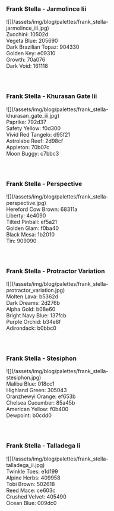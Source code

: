 <style>
div.palette_image {
  display: inline-block;
  width: 70%;
  max-width: 100%;
}

div.palette_colors {
  display: inline-block;
  width: auto;
  min-width: 100px;
  margin-bottom: 40px;
}
</style>

### Frank Stella - Jarmolince Iii
<div class="palette_image" markdown="span">![](/assets/img/blog/palettes/frank_stella-jarmolince_iii.jpg)</div>
<div class="palette_colors">Zucchini: 10502d<br>Vegeta Blue: 205690<br>Dark Brazilian Topaz: 904330<br>Golden Key: e09310<br>Growth: 70a076<br>Dark Void: 161118</div>


### Frank Stella - Khurasan Gate Iii
<div class="palette_image" markdown="span">![](/assets/img/blog/palettes/frank_stella-khurasan_gate_iii.jpg)</div>
<div class="palette_colors">Paprika: 792d37<br>Safety Yellow: f0d300<br>Vivid Red Tangelo: d95f21<br>Astrolabe Reef: 2d98cf<br>Appleton: 70b07c<br>Moon Buggy: c7bbc3</div>


### Frank Stella - Perspective
<div class="palette_image" markdown="span">![](/assets/img/blog/palettes/frank_stella-perspective.jpg)</div>
<div class="palette_colors">Hereford Cow Brown: 68311a<br>Liberty: 4e4090<br>Tilted Pinball: ef5a21<br>Golden Glam: f0ba40<br>Black Mesa: 1b2010<br>Tin: 909090</div>


### Frank Stella - Protractor Variation
<div class="palette_image" markdown="span">![](/assets/img/blog/palettes/frank_stella-protractor_variation.jpg)</div>
<div class="palette_colors">Molten Lava: b5362d<br>Dark Dreams: 2d276b<br>Alpha Gold: b08e60<br>Bright Navy Blue: 137fcb<br>Purple Orchid: b34e8f<br>Adirondack: b0bbc0</div>


### Frank Stella - Stesiphon
<div class="palette_image" markdown="span">![](/assets/img/blog/palettes/frank_stella-stesiphon.jpg)</div>
<div class="palette_colors">Malibu Blue: 018cc1<br>Highland Green: 305043<br>Oranzhewyi Orange: ef653b<br>Chelsea Cucumber: 85a45b<br>American Yellow: f0b400<br>Dewpoint: b0cdd0</div>


### Frank Stella - Talladega Ii
<div class="palette_image" markdown="span">![](/assets/img/blog/palettes/frank_stella-talladega_ii.jpg)</div>
<div class="palette_colors">Twinkle Toes: e1d199<br>Alpine Herbs: 409958<br>Tobi Brown: 502618<br>Reed Mace: ce603c<br>Crushed Velvet: 405490<br>Ocean Blue: 009dc0</div>


